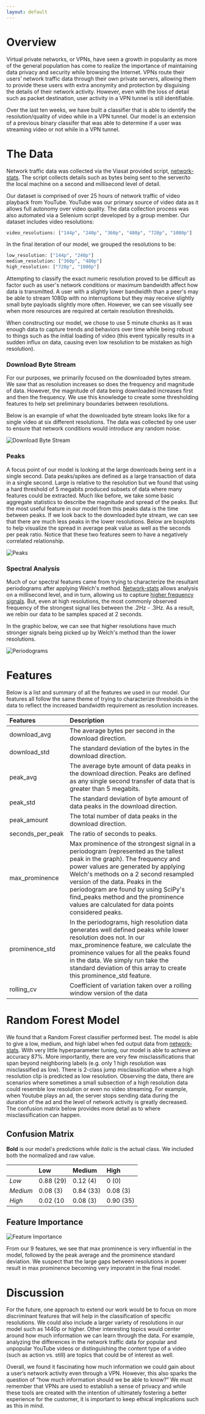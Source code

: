 ```yaml
---
layout: default
---
```


# Overview

Virtual private networks, or VPNs, have seen a growth in popularity as more of the general population has come to realize the importance of maintaining data privacy and security while browsing the Internet. VPNs route their users’ network traffic data through their own private servers, allowing them to provide these users with extra anonymity and protection by disguising the details of their network activity. However, even with the loss of detail such as packet destination, user activity in a VPN tunnel is still identifiable.

Over the last ten weeks, we have built a classifier that is able to identify the resolution/quality of video while in a VPN tunnel. Our model is an extension of a previous binary classifer that was able to determine if a user was streaming video or not while in a VPN tunnel.

# The Data

Network traffic data was collected via the Viasat provided script, [network-stats](https://github.com/viasat/network-stats). The script collects details such as bytes being sent to the server/to the local machine on a second and millisecond level of detail.

Our dataset is comprised of over 25 hours of network traffic of video playback from YouTube. YouTube was our primary source of video data as it allows full autonomy over video quality. The data collection process was also automated via a Selenium script developed by a group member. Our dataset includes video resolutions:

```python
video_resolutions: ["144p", "240p", "360p", "480p", "720p", "1080p"]
```

In the final iteration of our model, we grouped the resolutions to be:

```python
low_resolution: ["144p", "240p"]
medium_resolution: ["360p", "480p"]
high_resolution: ["720p", "1080p"]
```

Attempting to classify the exact numeric resolution proved to be difficult as factor such as user's network conditions or maximum bandwidth affect how data is transmitted. A user with a slightly lower bandwidth than a peer's may be able to stream 1080p with no interruptions but they may receive slightly small byte payloads slightly more often. However, we can see visually see when more resources are required at certain resolution thresholds.

When constructing our model, we chose to use 5 minute chunks as it was enough data to capture trends and behaviors over time while being robust to things such as the initial loading of video (this event typically results in a sudden influx on data, causing even low resolution to be mistaken as high resolution).

### Download Byte Stream

For our purposes, we primarily focused on the downloaded bytes stream. We saw that as resolution increases so does the frequency and magnitude of data. However, the magnitude of data being downloaded increases first and then the frequency. We use this knowledge to create some thresholding features to help set preliminary boundaries between resolutions.

Below is an example of what the downloaded byte stream looks like for a single video at six different resolutions. The data was collected by one user to ensure that network conditions would introduce any random noise.

![Download Byte Stream](img/download_byte_stream.png)

### Peaks

A focus point of our model is looking at the large downloads being sent in a single second. Data peaks/spikes are defined as a large transaction of data in a single second. Large is relative to the resolution but we found that using a hard threshold of 5 megabits produced subsets of data where many features could be extracted. Much like before, we take some basic aggregate statistics to describe the magnitude and spread of the peaks. But the most useful feature in our model from this peaks data is the time between peaks. If we look back to the downloaded byte stream, we can see that there are much less peaks in the lower resolutions. Below are boxplots to help visualize the spread in average peak value as well as the seconds per peak ratio. Notice that these two features seem to have a negatively correlated relationship.

![Peaks](img/peaks_visual.png)

### Spectral Analysis

Much of our spectral features came from trying to characterize the resultant periodograms after applying Welch's method. [Network-stats](https://github.com/viasat/network-stats) allows analysis on a millisecond level, and in turn, allowing us to capture [higher frequency signals](https://en.wikipedia.org/wiki/Nyquist%E2%80%93Shannon_sampling_theorem). But, even at high resolutions, the most commonly observed frequency of the strongest signal lies between the .2Hz - .3Hz. As a result, we rebin our data to be samples spaced at 2 seconds.

In the graphic below, we can see that higher resolutions have much stronger signals being picked up by Welch's method than the lower resolutions.

![Periodograms](img/periodograms.png)

# Features

Below is a list and summary of all the features we used in our model. Our features all follow the same theme of trying to characterize thresholds in the data to reflect the increased bandwidth requirement as resolution increases.

| Features         | Description                                                                                                                                                                                                                                                                                                                                                                    |
| :--------------- | :----------------------------------------------------------------------------------------------------------------------------------------------------------------------------------------------------------------------------------------------------------------------------------------------------------------------------------------------------------------------------- |
| download_avg     | The average bytes per second in the download direction.                                                                                                                                                                                                                                                                                                                        |
| download_std     | The standard deviation of the bytes in the download direction.                                                                                                                                                                                                                                                                                                                 |
| peak_avg         | The average byte amount of data peaks in the download direction. Peaks are defined as any single second transfer of data that is greater than 5 megabits.                                                                                                                                                                                                                      |
| peak_std         | The standard deviation of byte amount of data peaks in the download direction.                                                                                                                                                                                                                                                                                                 |
| peak_amount      | The total number of data peaks in the download direction.                                                                                                                                                                                                                                                                                                                      |
| seconds_per_peak | The ratio of seconds to peaks.                                                                                                                                                                                                                                                                                                                                                 |
| max_prominence   | Max prominence of the strongest signal in a periodogram (represented as the tallest peak in the graph). The frequency and power values are generated by applying Welch's methods on a 2 second resampled version of the data. Peaks in the periodogram are found by using SciPy's find_peaks method and the prominence values are calculated for data points considered peaks. |
| prominence_std   | In the periodograms, high resolution data generates well defined peaks while lower resolution does not. In our max_prominence feature, we calculate the prominence values for all the peaks found in the data. We simply run take the standard deviation of this array to create this prominence_std feature.                                                                  |
| rolling_cv       | Coefficient of variation taken over a rolling window version of the data                                                                                                                                                                                                                                                                                                       |

# Random Forest Model

We found that a Random Forest classifier performed best. The model is able to give a low, medium, and high label when fed output data from [network-stats](https://github.com/viasat/network-stats). With very little hyperparameter tuning, our model is able to achieve an accuracy 87%. More importantly, there are very few misclassifications that span beyond neighboring labels (e.g. only 1 high resolution was misclassified as low). There is 2-class jump misclassification where a high resolution clip is predicted as low resolution. Observing the data, there are scenarios where sometimes a small subsection of a high resolution data could resemble low resolution or even no video streaming. For example, when Youtube plays an ad, the server stops sending data during the duration of the ad and the level of network activity is greatly decreased. The confusion matrix below provides more detail as to where misclassification can happen.

## Confusion Matrix

**Bold** is our model's predictions while _italic_ is the actual class. We included both the normalized and raw value.

|          | **Low**   | **Medium** | **High**  |
| :------- | :-------- | :--------- | :-------- |
| _Low_    | 0.88 (29) | 0.12 (4)   | 0 (0)     |
| _Medium_ | 0.08 (3)  | 0.84 (33)  | 0.08 (3)  |
| _High_   | 0.02 (10  | 0.08 (3)   | 0.90 (35) |

## Feature Importance

![Feature Importance](img/feature_importance.png)

From our 9 features, we see that max prominence is very influential in the model, followed by the peak average and the prominence standard deviation. We suspect that the large gaps between resolutions in power result in max prominence becoming very imporatnt in the final model.

# Discussion

For the future, one approach to extend our work would be to focus on more discriminant features that will help in the classification of specific resolutions. We could also include a larger variety of resolutions in our model such as 1440p or higher. Other interesting topics would center around how much information we can learn through the data. For example, analyzing the differences in the network traffic data for popular and unpopular YouTube videos or distinguishing the content type of a video (such as action vs. still) are topics that could be of interest as well.

Overall, we found it fascinating how much information we could gain about a user’s network activity even through a VPN. However, this also sparks the question of “how much information should we be able to know?” We must remember that VPNs are used to establish a sense of privacy and while these tools are created with the intention of ultimately fostering a better experience for the customer, it is important to keep ethical implications such as this in mind.
